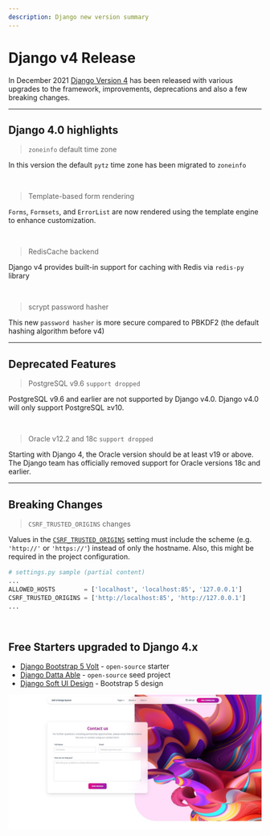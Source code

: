 ```yaml
---
description: Django new version summary
---
```


# Django v4 Release

In December 2021 [Django Version 4](https://docs.djangoproject.com/en/4.0/releases/4.0/) has been released with various upgrades to the framework, improvements, deprecations and also a few breaking changes.&#x20;

---

## Django 4.0 highlights

> `zoneinfo` default time zone

In this version the default `pytz` time zone has been migrated to `zoneinfo`&#x20;

<br />

> Template-based form rendering

`Forms`, `Formsets`, and `ErrorList` are now rendered using the template engine to enhance customization.

<br />

> RedisCache backend

Django v4 provides built-in support for caching with Redis via `redis-py` library

<br />

> scrypt password hasher

This new `password hasher` is more secure compared to PBKDF2 (the default hashing algorithm before v4)

---

## Deprecated Features

> PostgreSQL v9.6 `support dropped`

PostgreSQL v9.6 and earlier are not supported by Django v4.0. Django v4.0 will only support PostgreSQL ≥v10.

<br />

> Oracle v12.2 and 18c `support dropped`

Starting with Django 4, the Oracle version should be at least v19 or above. The Django team has officially removed support for Oracle versions 18c and earlier.

---

## Breaking Changes

> `CSRF_TRUSTED_ORIGINS` changes

Values in the [`CSRF_TRUSTED_ORIGINS`](https://docs.djangoproject.com/en/4.0/ref/settings/#std:setting-CSRF\_TRUSTED\_ORIGINS) setting must include the scheme (e.g. `'http://'` or `'https://'`) instead of only the hostname. Also, this might be required in the project configuration.&#x20;

```python
# settings.py sample (partial content)
...
ALLOWED_HOSTS        = ['localhost', 'localhost:85', '127.0.0.1']
CSRF_TRUSTED_ORIGINS = ['http://localhost:85', 'http://127.0.0.1']
...
```

<br />

## Free Starters upgraded to Django 4.x

* [Django Bootstrap 5 Volt](https://github.com/app-generator/django-volt-dashboard) - `open-source` starter&#x20;
* [Django Datta Able](https://appseed.us/admin-dashboards/django-datta-able) - `open-source` seed project
* [Django Soft UI Design](https://appseed.us/product/django-soft-ui-design-system) - Bootstrap 5 design&#x20;

![Soft UI Design - Django 4 Starter ](../../.gitbook/assets/soft-ui-design-system-contact.jpg)
